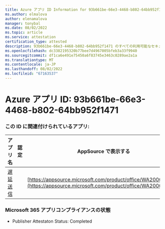 ```yaml
---
title: Azure アプリ ID Information for 93b661be-66e3-4468-b802-64bb952f1471
ms.author: elmalova
author: elenamalova
manager: tonybal
ms.date: 08/02/2022
ms.topic: article
ms.service: attestation
certification_type: attested
description: 93b661be-66e3-4468-b802-64bb952f1471 のすべての利用可能なセキュリティとコンプライアンス情報。
ms.openlocfilehash: dc3382195320b77bee7d4967005bfeb3a33f9940
ms.sourcegitcommit: df1ca6e491e75450a6f83745e3463c0289ae2a1a
ms.translationtype: MT
ms.contentlocale: ja-JP
ms.lasthandoff: 08/02/2022
ms.locfileid: "67163537"
---
```

# <a name="azure-app-id-93b661be-66e3-4468-b802-64bb952f1471"></a>Azure アプリ ID: 93b661be-66e3-4468-b802-64bb952f1471


### <a name="apps-associated-with-this-id"></a>この ID に関連付けられているアプリ:
| **アプリ名** | **認定** | **AppSource で表示する** |
|--------------|---------------|-----------------------|
| [遅延送信](../forward/WA200004301.md) |  | [https://appsource.microsoft.com/product/office/WA200004301](https://appsource.microsoft.com/product/office/WA200004301) |

### <a name="microsoft-365-app-compliance-status"></a>Microsoft 365 アプリコンプライアンスの状態
- Publisher Attestaton Status: Completed

